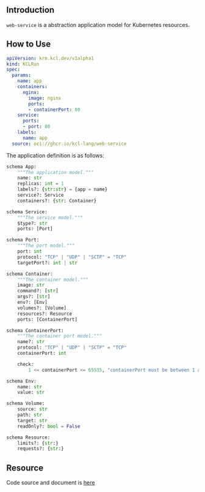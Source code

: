 ## Introduction

`web-service` is a abstraction application model for Kubernetes resources.

## How to Use

```yaml
apiVersion: krm.kcl.dev/v1alpha1
kind: KCLRun
spec:
  params:
    name: app
    containers:
      nginx:
        image: nginx
        ports:
        - containerPort: 80
    service:
      ports:
      - port: 80
    labels:
      name: app
  source: oci://ghcr.io/kcl-lang/web-service
```

The application definition is as follows:

```python
schema App:
    """The application model."""
    name: str
    replicas: int = 1
    labels?: {str:str} = {app = name}
    service?: Service
    containers?: {str: Container}

schema Service:
    """The service model."""
    $type?: str
    ports: [Port]

schema Port:
    """The port model."""
    port: int
    protocol: "TCP" | "UDP" | "SCTP" = "TCP"
    targetPort?: int | str

schema Container:
    """The container model."""
    image: str
    command?: [str]
    args?: [str]
    env?: [Env]
    volumes?: [Volume]
    resources?: Resource
    ports: [ContainerPort]

schema ContainerPort:
    """The container port model."""
    name?: str
    protocol: "TCP" | "UDP" | "SCTP" = "TCP"
    containerPort: int

    check:
        1 <= containerPort <= 65535, "containerPort must be between 1 and 65535, inclusive"

schema Env:
    name: str
    value: str

schema Volume:
    source: str
    path: str
    target: str
    readOnly?: bool = False

schema Resource:
    limits?: {str:}
    requests?: {str:}
```

## Resource

Code source and document is [here](https://github.com/kcl-lang/artifacthub/tree/main/validate-probes)
